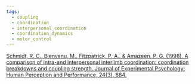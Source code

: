 ```yaml
---
tags:
  - coupling
  - coordination
  - interpersonal_coordination
  - coordination_dynamics
  - motor_control
---
```


[Schmidt, R. C., Bienvenu, M., Fitzpatrick, P. A., & Amazeen, P. G. (1998). A comparison of intra-and interpersonal interlimb coordination: coordination breakdowns and coupling strength. Journal of Experimental Psychology: Human Perception and Performance, 24(3), 884.](https://research.vu.nl/ws/portalfiles/portal/2786346/111415.pdf)